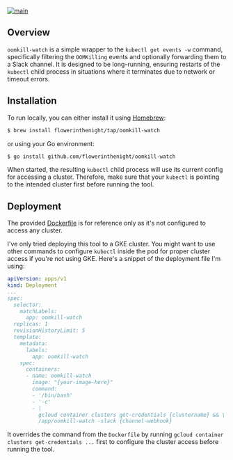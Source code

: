 [![main](https://github.com/flowerinthenight/oomkill-watch/actions/workflows/main.yml/badge.svg)](https://github.com/flowerinthenight/oomkill-watch/actions/workflows/main.yml)

## Overview

`oomkill-watch` is a simple wrapper to the `kubectl get events -w` command, specifically filtering the `OOMKilling` events and optionally forwarding them to a Slack channel. It is designed to be long-running, ensuring restarts of the `kubectl` child process in situations where it terminates due to network or timeout errors.

## Installation

To run locally, you can either install it using [Homebrew](https://brew.sh/):

```sh
$ brew install flowerinthenight/tap/oomkill-watch
```
or using your Go environment:

```sh
$ go install github.com/flowerinthenight/oomkill-watch
```

When started, the resulting `kubectl` child process will use its current config for accessing a cluster. Therefore, make sure that your `kubectl` is pointing to the intended cluster first before running the tool.

## Deployment

The provided [Dockerfile](./Dockerfile) is for reference only as it's not configured to access any cluster.

I've only tried deploying this tool to a GKE cluster. You might want to use other commands to configure `kubectl` inside the pod for proper cluster access if you're not using GKE. Here's a snippet of the deployment file I'm using:

```yaml
apiVersion: apps/v1
kind: Deployment
...
spec:
  selector:
    matchLabels:
      app: oomkill-watch
  replicas: 1
  revisionHistoryLimit: 5
  template:
    metadata:
      labels:
        app: oomkill-watch
    spec:
      containers:
      - name: oomkill-watch
        image: "{your-image-here}"
        command:
        - '/bin/bash'
        - '-c'
        - |
          gcloud container clusters get-credentials {clustername} && \
          /app/oomkill-watch -slack {channel-webhook}
```

It overrides the command from the `Dockerfile` by running `gcloud container clusters get-credentials ...` first to configure the cluster access before running the tool.
